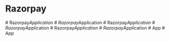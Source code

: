 # Razorpay
#   R a z o r p a y _ A p p l i c a t i o n  
 #   R a z o r p a y _ A p p l i c a t i o n  
 #   R a z o r p a y _ A p p l i c a t i o n  
 #   R a z o r p a y _ A p p l i c a t i o n  
 #   R a z o r p a y _ A p p l i c a t i o n  
 #   R a z o r p a y _ A p p l i c a t i o n  
 #   A p p  
 #   A p p  
 